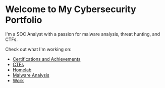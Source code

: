 Welcome to My Cybersecurity Portfolio
=====================================

I'm a SOC Analyst with a passion for malware analysis, threat hunting, and CTFs.

Check out what I'm working on:

*   [Certifications and Achievements](certifications/certifications.md)
*   [CTFs](ctf/ctf.md)
*   [Homelab](homelab/homelab.md)
*   [Malware Analysis](malware/malware.md)
*   [Work](work/work.md)

